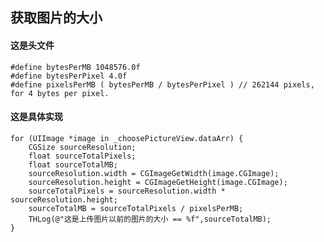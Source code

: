 ## 获取图片的大小

#### 这是头文件
	#define bytesPerMB 1048576.0f
	#define bytesPerPixel 4.0f
	#define pixelsPerMB ( bytesPerMB / bytesPerPixel ) // 262144 pixels, for 4 bytes per pixel.
	
#### 这是具体实现
	for (UIImage *image in _choosePictureView.dataArr) {
        CGSize sourceResolution;
        float sourceTotalPixels;
        float sourceTotalMB;
        sourceResolution.width = CGImageGetWidth(image.CGImage);
        sourceResolution.height = CGImageGetHeight(image.CGImage);
        sourceTotalPixels = sourceResolution.width * sourceResolution.height;
        sourceTotalMB = sourceTotalPixels / pixelsPerMB;
        THLog(@"这是上传图片以前的图片的大小 == %f",sourceTotalMB);
    }

